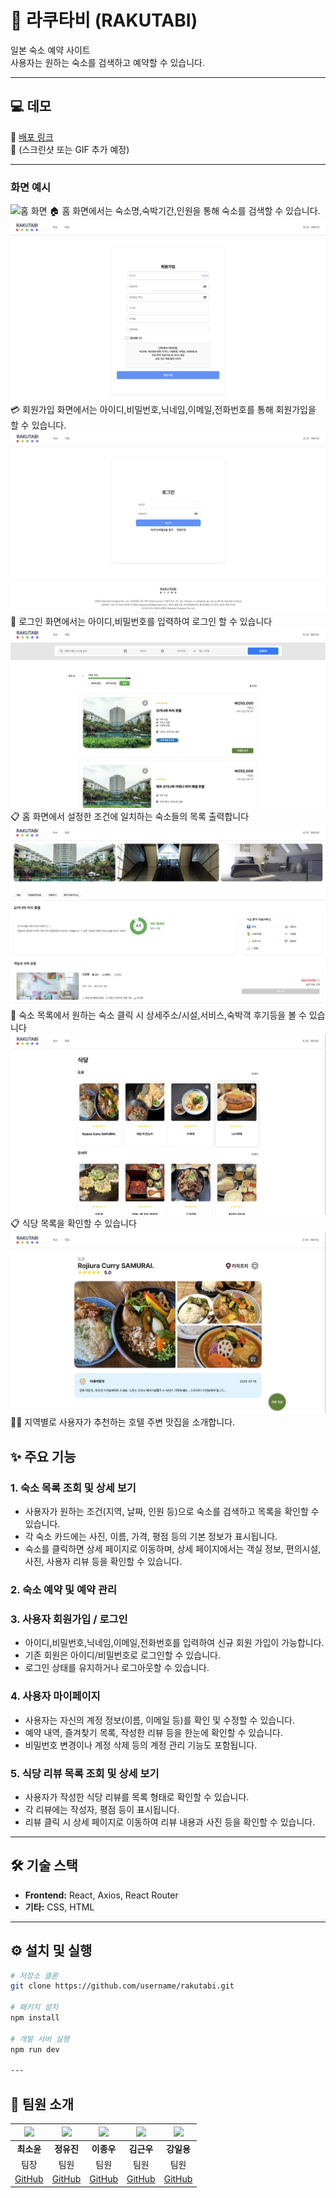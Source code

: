 # 🏨 라쿠타비 (RAKUTABI)

일본 숙소 예약 사이트  
사용자는 원하는 숙소를 검색하고 예약할 수 있습니다.

---

## 💻 데모

🔗 [배포 링크](https://example.com)  
📸 (스크린샷 또는 GIF 추가 예정)

---

### 화면 예시

![홈 화면](./img/home_screen.png)
🏠 홈 화면에서는 숙소명,숙박기간,인원을 통해 숙소를 검색할 수 있습니다.<br>
![회원가입 화면](./img/sign_up.png)
💳 회원가입 화면에서는 아이디,비밀번호,닉네임,이메일,전화번호를 통해 회원가입을 할 수 있습니다.<br>
![로그인 화면](./img/sign_in.png)
👤 로그인 화면에서는 아이디,비밀번호를 입력하여 로그인 할 수 있습니다<br>
![숙소 목록 화면](./img/room_list.png)
📋 홈 화면에서 설정한 조건에 일치하는 숙소들의 목록 출력합니다<br>
![숙소 상세 화면](./img/room_detail.png)
📄 숙소 목록에서 원하는 숙소 클릭 시 상세주소/시설,서비스,숙박객 후기등을 볼 수 있습니다<br>
![식당 리뷰 리스트 화면](./img/restaurant.png)
📋 식당 목록을 확인할 수 있습니다<br>
![식당 리뷰 상세 화면](./img/restaurant_detail.png)
🧑‍🍳 지역별로 사용자가 추천하는 호텔 주변 맛집을 소개합니다.<br>


## ✨ 주요 기능

### 1. 숙소 목록 조회 및 상세 보기
- 사용자가 원하는 조건(지역, 날짜, 인원 등)으로 숙소를 검색하고 목록을 확인할 수 있습니다.  
- 각 숙소 카드에는 사진, 이름, 가격, 평점 등의 기본 정보가 표시됩니다.  
- 숙소를 클릭하면 상세 페이지로 이동하며, 상세 페이지에서는 객실 정보, 편의시설, 사진, 사용자 리뷰 등을 확인할 수 있습니다.

### 2. 숙소 예약 및 예약 관리

### 3. 사용자 회원가입 / 로그인
- 아이디,비밀번호,닉네임,이메일,전화번호를 입력하여 신규 회원 가입이 가능합니다.  
- 기존 회원은 아이디/비밀번호로 로그인할 수 있습니다.  
- 로그인 상태를 유지하거나 로그아웃할 수 있습니다.

### 4. 사용자 마이페이지
- 사용자는 자신의 계정 정보(이름, 이메일 등)를 확인 및 수정할 수 있습니다.  
- 예약 내역, 즐겨찾기 목록, 작성한 리뷰 등을 한눈에 확인할 수 있습니다.  
- 비밀번호 변경이나 계정 삭제 등의 계정 관리 기능도 포함됩니다.

### 5. 식당 리뷰 목록 조회 및 상세 보기
- 사용자가 작성한 식당 리뷰를 목록 형태로 확인할 수 있습니다.  
- 각 리뷰에는 작성자, 평점 등이 표시됩니다.  
- 리뷰 클릭 시 상세 페이지로 이동하여 리뷰 내용과 사진 등을 확인할 수 있습니다.

---

## 🛠 기술 스택

- **Frontend:** React, Axios, React Router
- **기타:** CSS, HTML

---

## ⚙️ 설치 및 실행

```bash
# 저장소 클론
git clone https://github.com/username/rakutabi.git

# 패키지 설치
npm install

# 개발 서버 실행
npm run dev

---
```
## 👥 팀원 소개

| <img src="https://github.com/sooyun3451.png" width="100"/> | <img src="https://github.com/levihisoka.png" width="100"/> | <img src="https://github.com/jongw0o0.png" width="100"/> | <img src="https://github.com/kimguenwoo.png" width="100"/> | <img src="https://github.com/tttt0817.png" width="100"/> |
|:---:|:---:|:---:|:---:|:---:|
| **최소윤** | **정유진** | **이종우** | **김근우** | **강일용** |
| 팀장 | 팀원 | 팀원 | 팀원 | 팀원 |
| [GitHub](https://github.com/sooyun3451) | [GitHub](https://github.com/levihisoka) | [GitHub](https://github.com/jongw0o0) | [GitHub](https://github.com/kimguenwoo) | [GitHub](https://github.com/tttt0817) |




